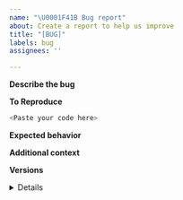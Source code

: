```yaml
---
name: "\U0001F41B Bug report"
about: Create a report to help us improve
title: "[BUG]"
labels: bug
assignees: ''

---
```


**Describe the bug**
<!--
A clear and concise description of what the bug is.
-->

**To Reproduce**
<!--
Add a Minimal, Complete, and Verifiable example (for more details, see e.g. https://stackoverflow.com/help/mcve

If the code is too long, feel free to put it in a public gist and link it in the issue: https://gist.github.com
-->

```python
<Paste your code here>
```

**Expected behavior**
<!--
A clear and concise description of what you expected to happen.
-->

**Additional context**
<!--
Add any other context about the problem here.
-->

**Versions**
<details>

<!--
Please run the following code snippet and paste the output here:

from pycaret import show_versions
>>> show_versions()
-->

</details>

<!-- Thanks for contributing! -->
